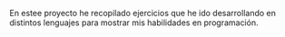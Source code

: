 En estee proyecto he recopilado ejercicios que he ido desarrollando en distintos lenguajes para mostrar mis habilidades en programación.
